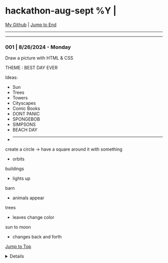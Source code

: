 <div id="top-of-doc"></div>

# hackathon-aug-sept %Y |

[My Github](https://github.com/popados) | [Jump to End](#end-of-doc)

---

---

### 001 | 8/26/2024 - Monday

Draw a picture with HTML & CSS

THEME : BEST DAY EVER

Ideas:

- Sun
- Trees
- Towers
- Cityscapes
- Comic Books
- DONT PANIC
- SPONGEBOB
- SIMPSONS
- BEACH DAY
- ***

create a circle -> have a square around it with something

- orbits

buildings

- lights up

barn

- animals appear

trees

- leaves change color

sun to moon

- changes back and forth

[Jump to Top](#top-of-doc)

<div id="end-of-doc"></div>

<details>
## Notes :
</details>
